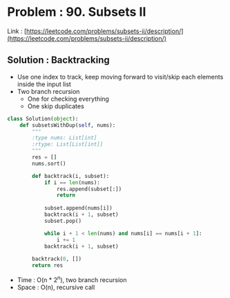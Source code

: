 # Problem : 90. Subsets II
Link : [https://leetcode.com/problems/subsets-ii/description/](https://leetcode.com/problems/subsets-ii/description/)

## Solution : Backtracking
- Use one index to track, keep moving forward to visit/skip each elements inside the input list
- Two branch recursion
  - One for checking everything
  - One skip duplicates
```python
class Solution(object):
    def subsetsWithDup(self, nums):
        """
        :type nums: List[int]
        :rtype: List[List[int]]
        """
        res = []
        nums.sort()

        def backtrack(i, subset):
            if i == len(nums):
                res.append(subset[:])
                return
            
            subset.append(nums[i])
            backtrack(i + 1, subset)
            subset.pop()

            while i + 1 < len(nums) and nums[i] == nums[i + 1]:
                i += 1
            backtrack(i + 1, subset)
        
        backtrack(0, [])
        return res
```
- Time : O(n * $2^n$), two branch recursion
- Space : O(n), recursive call
